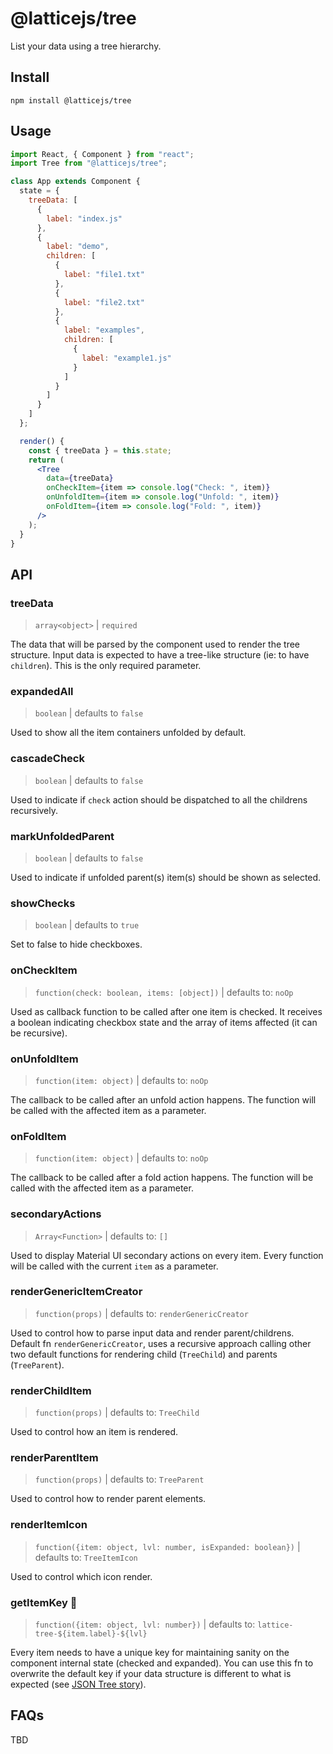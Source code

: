 # @latticejs/tree

List your data using a tree hierarchy.

## Install

`npm install @latticejs/tree`

## Usage

```jsx
import React, { Component } from "react";
import Tree from "@latticejs/tree";

class App extends Component {
  state = {
    treeData: [
      {
        label: "index.js"
      },
      {
        label: "demo",
        children: [
          {
            label: "file1.txt"
          },
          {
            label: "file2.txt"
          },
          {
            label: "examples",
            children: [
              {
                label: "example1.js"
              }
            ]
          }
        ]
      }
    ]
  };

  render() {
    const { treeData } = this.state;
    return (
      <Tree
        data={treeData}
        onCheckItem={item => console.log("Check: ", item)}
        onUnfoldItem={item => console.log("Unfold: ", item)}
        onFoldItem={item => console.log("Fold: ", item)}
      />
    );
  }
}
```

<!-- start:api -->

## API

### treeData

> `array<object>` | `required`

The data that will be parsed by the component used to render the tree structure. Input data is expected to have a tree-like structure (ie: to have `children`). This is the only required parameter.

### expandedAll

> `boolean` | defaults to `false`

Used to show all the item containers unfolded by default.

### cascadeCheck

> `boolean` | defaults to `false`

Used to indicate if `check` action should be dispatched to all the childrens recursively.

### markUnfoldedParent

> `boolean` | defaults to `false`

Used to indicate if unfolded parent(s) item(s) should be shown as selected.

### showChecks

> `boolean` | defaults to `true`

Set to false to hide checkboxes.

### onCheckItem

> `function(check: boolean, items: [object])` | defaults to: `noOp`

Used as callback function to be called after one item is checked. It receives a boolean indicating checkbox state and the array of items affected (it can be recursive).

### onUnfoldItem

> `function(item: object)` | defaults to: `noOp`

The callback to be called after an unfold action happens. The function will be called with the affected item as a parameter.

### onFoldItem

> `function(item: object)` | defaults to: `noOp`

The callback to be called after a fold action happens. The function will be called with the affected item as a parameter.

### secondaryActions

> `Array<Function>` | defaults to: `[]`

Used to display Material UI secondary actions on every item. Every function will be called with the current `item` as a parameter.

### renderGenericItemCreator

> `function(props)` | defaults to: `renderGenericCreator`

Used to control how to parse input data and render parent/childrens. Default fn `renderGenericCreator`, uses a recursive approach calling other two default functions for rendering child (`TreeChild`) and parents (`TreeParent`).

### renderChildItem

> `function(props)` | defaults to: `TreeChild`

Used to control how an item is rendered.

### renderParentItem

> `function(props)` | defaults to: `TreeParent`

Used to control how to render parent elements.

### renderItemIcon

> `function({item: object, lvl: number, isExpanded: boolean})` | defaults to: `TreeItemIcon`

Used to control which icon render.

### getItemKey :rotating_light:

> `function({item: object, lvl: number})` | defaults to: `lattice-tree-${item.label}-${lvl}`

Every item needs to have a unique key for maintaining sanity on the component internal state (checked and expanded). You can use this fn to overwrite the default key if your data structure is different to what is expected (see [JSON Tree story](stories/tree.js)).

<!-- end:api -->

## FAQs

TBD
